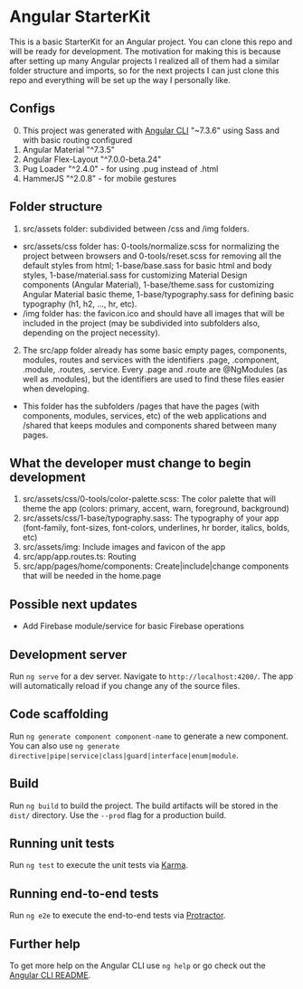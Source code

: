 # Angular StarterKit

This is a basic StarterKit for an Angular project. You can clone this repo and will be ready for development. The motivation for making this is because after setting up many Angular projects I realized all of them had a similar folder structure and imports, so for the next projects I can just clone this repo and everything will be set up the way I personally like.

## Configs
0. This project was generated with [Angular CLI](https://github.com/angular/angular-cli) "~7.3.6" using Sass and with basic routing configured
1. Angular Material "^7.3.5"
2. Angular Flex-Layout "^7.0.0-beta.24"
3. Pug Loader "^2.4.0" - for using .pug instead of .html
4. HammerJS "^2.0.8" - for mobile gestures

## Folder structure
1. src/assets folder: subdivided between /css and /img folders.
- src/assets/css folder has: 0-tools/normalize.scss for normalizing the project between browsers and 0-tools/reset.scss for removing all the default styles from html; 1-base/base.sass for basic html and body styles, 1-base/material.sass for customizing Material Design components (Angular Material), 1-base/theme.sass for customizing Angular Material basic theme, 1-base/typography.sass for defining basic typography (h1, h2, ..., hr, etc).
- /img folder has: the favicon.ico and should have all images that will be included in the project (may be subdivided into subfolders also, depending on the project necessity).
2. The src/app folder already has some basic empty pages, components, modules, routes and services with the identifiers .page, .component, .module, .routes, .service. Every .page and .route are @NgModules (as well as .modules), but the identifiers are used to find these files easier when developing.
- This folder has the subfolders /pages that have the pages (with components, modules, services, etc) of the web applications and /shared that keeps modules and components shared between many pages.

## What the developer must change to begin development
1. src/assets/css/0-tools/color-palette.scss: The color palette that will theme the app (colors: primary, accent, warn, foreground, background)
2. src/assets/css/1-base/typography.sass: The typography of your app (font-family, font-sizes, font-colors, underlines, hr border, italics, bolds, etc)
3. src/assets/img: Include images and favicon of the app
4. src/app/app.routes.ts: Routing
5. src/app/pages/home/components: Create|include|change components that will be needed in the home.page

## Possible next updates
- Add Firebase module/service for basic Firebase operations

## Development server
Run `ng serve` for a dev server. Navigate to `http://localhost:4200/`. The app will automatically reload if you change any of the source files.

## Code scaffolding
Run `ng generate component component-name` to generate a new component. You can also use `ng generate directive|pipe|service|class|guard|interface|enum|module`.

## Build
Run `ng build` to build the project. The build artifacts will be stored in the `dist/` directory. Use the `--prod` flag for a production build.

## Running unit tests
Run `ng test` to execute the unit tests via [Karma](https://karma-runner.github.io).

## Running end-to-end tests
Run `ng e2e` to execute the end-to-end tests via [Protractor](http://www.protractortest.org/).

## Further help
To get more help on the Angular CLI use `ng help` or go check out the [Angular CLI README](https://github.com/angular/angular-cli/blob/master/README.md).
